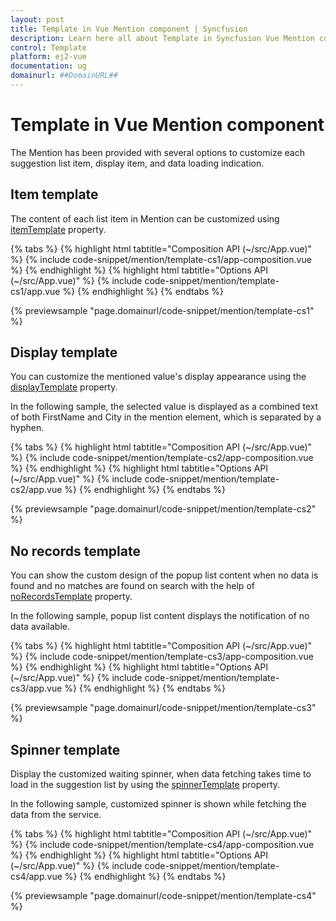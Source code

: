 ```yaml
---
layout: post
title: Template in Vue Mention component | Syncfusion
description: Learn here all about Template in Syncfusion Vue Mention component of Syncfusion Essential JS 2 and more.
control: Template 
platform: ej2-vue
documentation: ug
domainurl: ##DomainURL##
---
```


# Template in Vue Mention component

The Mention has been provided with several options to customize each suggestion list item, display item, and data loading indication.

## Item template

The content of each list item in Mention can be customized using [itemTemplate](https://ej2.syncfusion.com/vue/documentation/api/mention/#itemtemplate) property.

{% tabs %}
{% highlight html tabtitle="Composition API (~/src/App.vue)" %}
{% include code-snippet/mention/template-cs1/app-composition.vue %}
{% endhighlight %}
{% highlight html tabtitle="Options API (~/src/App.vue)" %}
{% include code-snippet/mention/template-cs1/app.vue %}
{% endhighlight %}
{% endtabs %}
        
{% previewsample "page.domainurl/code-snippet/mention/template-cs1" %}

## Display template

You can customize the mentioned value's display appearance using the [displayTemplate](https://ej2.syncfusion.com/vue/documentation/api/mention/#displaytemplate) property.

In the following sample, the selected value is displayed as a combined text of both FirstName and City in the mention element, which is separated by a hyphen.

{% tabs %}
{% highlight html tabtitle="Composition API (~/src/App.vue)" %}
{% include code-snippet/mention/template-cs2/app-composition.vue %}
{% endhighlight %}
{% highlight html tabtitle="Options API (~/src/App.vue)" %}
{% include code-snippet/mention/template-cs2/app.vue %}
{% endhighlight %}
{% endtabs %}
        
{% previewsample "page.domainurl/code-snippet/mention/template-cs2" %}

## No records template

You can show the custom design of the popup list content when no data is found and no matches are found on search with the help of [noRecordsTemplate](https://ej2.syncfusion.com/vue/documentation/api/mention/#norecordstemplate) property.

In the following sample, popup list content displays the notification of no data available.

{% tabs %}
{% highlight html tabtitle="Composition API (~/src/App.vue)" %}
{% include code-snippet/mention/template-cs3/app-composition.vue %}
{% endhighlight %}
{% highlight html tabtitle="Options API (~/src/App.vue)" %}
{% include code-snippet/mention/template-cs3/app.vue %}
{% endhighlight %}
{% endtabs %}
        
{% previewsample "page.domainurl/code-snippet/mention/template-cs3" %}

## Spinner template

Display the customized waiting spinner, when data fetching takes time to load in the suggestion list by using the [spinnerTemplate](https://ej2.syncfusion.com/vue/documentation/api/mention/#spinnertemplate) property.

In the following sample, customized spinner is shown while fetching the data from the service.

{% tabs %}
{% highlight html tabtitle="Composition API (~/src/App.vue)" %}
{% include code-snippet/mention/template-cs4/app-composition.vue %}
{% endhighlight %}
{% highlight html tabtitle="Options API (~/src/App.vue)" %}
{% include code-snippet/mention/template-cs4/app.vue %}
{% endhighlight %}
{% endtabs %}
        
{% previewsample "page.domainurl/code-snippet/mention/template-cs4" %}